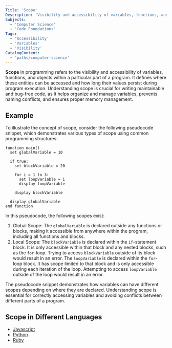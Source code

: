 ```yaml
---
Title: 'Scope'
Description: 'Visibility and accessibility of variables, functions, and objects within a particular part of a program.'
Subjects: 
  - 'Computer Science'
  - 'Code Foundations'
Tags:
  - 'Accessibility'
  - 'Variables'
  - 'Visibility'
CatalogContent:
  - 'paths/computer-science'
---
```


**Scope** in programming refers to the visibility and accessibility of variables, functions, and objects within a particular part of a program. It defines where these entities can be accessed and how long their values persist during program execution. Understanding scope is crucial for writing maintainable and bug-free code, as it helps organize and manage variables, prevents naming conflicts, and ensures proper memory management.

## Example

To illustrate the concept of scope, consider the following pseudocode snippet, which demonstrates various types of scope using common programming structures:

```pseudo
function main()
  set globalVariable = 10

  if true:
    set blockVariable = 20
        
    for i = 1 to 3:
      set loopVariable = i
      display loopVariable
            
    display blockVariable
        
  display globalVariable
end function
```

In this pseudocode, the following scopes exist:

1. Global Scope: The `globalVariable` is declared outside any functions or blocks, making it accessible from anywhere within the program, including all functions and blocks.
2. Local Scope: The `blockVariable` is declared within the `if`-statement block. It is only accessible within that block and any nested blocks, such as the `for`-loop. Trying to access `blockVariable` outside of its block would result in an error. The `loopVariable` is declared within the `for`-loop block. It has scope limited to that block and is only accessible during each iteration of the loop. Attempting to access `loopVariable` outside of the loop would result in an error.

The pseudocode snippet demonstrates how variables can have different scopes depending on where they are declared. Understanding scope is essential for correctly accessing variables and avoiding conflicts between different parts of a program.

## Scope in Different Languages

- [Javascript](https://www.codecademy.com/resources/docs/javascript/variable-scope)
- [Python](https://www.codecademy.com/resources/docs/python/scope)
- [Ruby](https://www.codecademy.com/resources/docs/ruby/scope)
